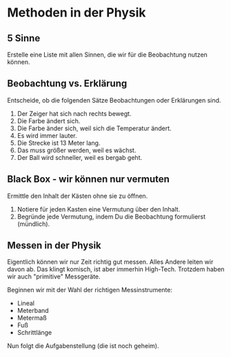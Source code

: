 # Methoden in der Physik

## 5 Sinne

Erstelle eine Liste mit allen Sinnen, die wir für die Beobachtung nutzen können.

## Beobachtung vs. Erklärung

Entscheide, ob die folgenden Sätze Beobachtungen oder Erklärungen sind.

1. Der Zeiger hat sich nach rechts bewegt.
2. Die Farbe ändert sich.
3. Die Farbe änder sich, weil sich die Temperatur ändert.
4. Es wird immer lauter.
5. Die Strecke ist 13 Meter lang.
6. Das muss größer werden, weil es wächst.
7. Der Ball wird schneller, weil es bergab geht.

## Black Box - wir können nur vermuten

Ermittle den Inhalt der Kästen ohne sie zu öffnen.

1. Notiere für jeden Kasten eine Vermutung über den Inhalt.
1. Begründe jede Vermutung, indem Du die Beobachtung formulierst (mündlich).

## Messen in der Physik

Eigentlich können wir nur Zeit richtig gut messen. Alles Andere leiten wir davon ab. Das klingt komisch, ist aber immerhin High-Tech. Trotzdem haben wir auch "primitive" Messgeräte.

Beginnen wir mit der Wahl der richtigen Messinstrumente:

- Lineal
- Meterband
- Metermaß
- Fuß
- Schrittlänge

Nun folgt die Aufgabenstellung (die ist noch geheim).
